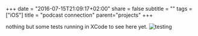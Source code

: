 +++
date = "2016-07-15T21:09:17+02:00"
share = false
subtitle = ""
tags = ["iOS"]
title = "podcast connection"
parent="projects"
+++

nothing but some tests running in XCode to see here yet.
![testing](/blog/images/IMG_1802.jpg)
